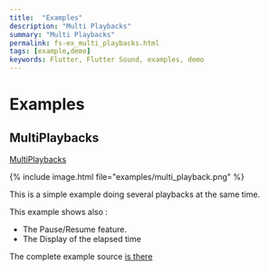 ```yaml
---
title:  "Examples"
description: "Multi Playbacks"
summary: "Multi Playbacks"
permalink: fs-ex_multi_playbacks.html
tags: [example,demo]
keywords: Flutter, Flutter Sound, examples, demo
---
```

# Examples


## MultiPlaybacks

[MultiPlaybacks](https://github.com/dooboolab/flutter_sound/blob/master/flutter_sound/example/lib/multi_playback/multi_playback.dart)

{% include image.html file="examples/multi_playback.png" %}

This is a simple example doing several playbacks at the same time.

This example shows also :
- The Pause/Resume feature.
- The Display of the elapsed time

The complete example source [is there](https://github.com/dooboolab/flutter_sound/blob/master/flutter_sound/example/lib/multi_playback/multi_playback.dart)
